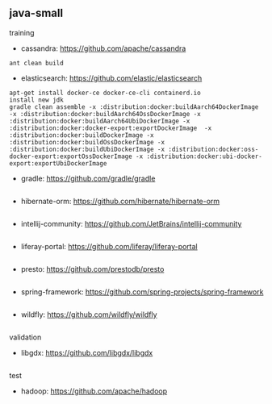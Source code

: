## java-small

training
- cassandra: https://github.com/apache/cassandra
```
ant clean build
```
- elasticsearch: https://github.com/elastic/elasticsearch 
```
apt-get install docker-ce docker-ce-cli containerd.io
install new jdk
gradle clean assemble -x :distribution:docker:buildAarch64DockerImage -x :distribution:docker:buildAarch64OssDockerImage -x :distribution:docker:buildAarch64UbiDockerImage -x :distribution:docker:docker-export:exportDockerImage  -x :distribution:docker:buildDockerImage -x :distribution:docker:buildOssDockerImage -x :distribution:docker:buildUbiDockerImage -x :distribution:docker:oss-docker-export:exportOssDockerImage -x :distribution:docker:ubi-docker-export:exportUbiDockerImage
```
- gradle: https://github.com/gradle/gradle
```
```
- hibernate-orm: https://github.com/hibernate/hibernate-orm
```
```
- intellij-community: https://github.com/JetBrains/intellij-community
```
```
- liferay-portal: https://github.com/liferay/liferay-portal
```
```
- presto: https://github.com/prestodb/presto
```
```
- spring-framework: https://github.com/spring-projects/spring-framework
```
```
- wildfly: https://github.com/wildfly/wildfly
```
```

validation
- libgdx: https://github.com/libgdx/libgdx
```
```

test
- hadoop: https://github.com/apache/hadoop
```
```


